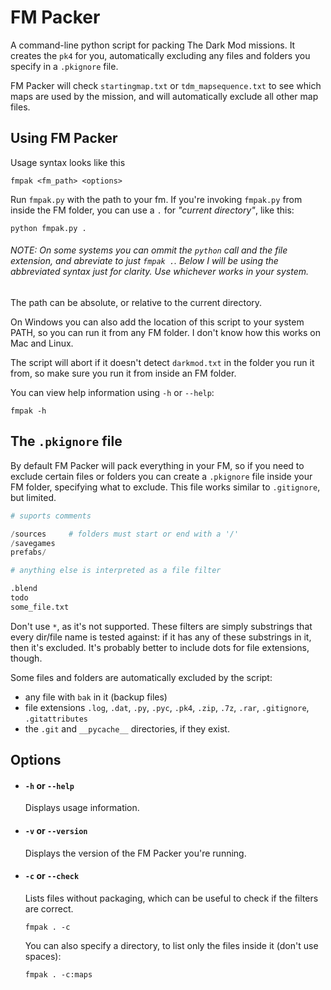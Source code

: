 # FM Packer

A command-line python script for packing The Dark Mod missions. It creates the `pk4` for you, automatically excluding any files and folders you specify in a `.pkignore` file.

FM Packer will check `startingmap.txt` or `tdm_mapsequence.txt` to see which maps are used by the mission, and will automatically exclude all other map files.

## Using FM Packer
Usage syntax looks like this
```
fmpak <fm_path> <options>
```

Run `fmpak.py` with the path to your fm. If you're invoking `fmpak.py` from inside the FM folder, you can use a `.` for *"current directory"*, like this:
```
python fmpak.py .
```

###### NOTE: On some systems you can ommit the `python` call and the file extension, and abreviate to just `fmpak .`. Below I will be using the abbreviated syntax just for clarity. Use whichever works in your system.

The path can be absolute, or relative to the current directory.

On Windows you can also add the location of this script to your system PATH, so you can run it from any FM folder. I don't know how this works on Mac and Linux.

The script will abort if it doesn't detect `darkmod.txt` in the folder you run it from, so make sure you run it from inside an FM folder.

You can view help information using `-h` or `--help`:
```
fmpak -h
```

## The `.pkignore` file

By default FM Packer will pack everything in your FM, so if you need to exclude certain files or folders you can create a `.pkignore` file inside your FM folder, specifying what to exclude. This file works similar to `.gitignore`, but limited.

```py
# suports comments

/sources     # folders must start or end with a '/'
/savegames
prefabs/

# anything else is interpreted as a file filter

.blend       
todo
some_file.txt
```

Don't use `*`, as it's not supported. These filters are simply substrings that every dir/file name is tested against: if it has any of these substrings in it, then it's excluded. It's probably better to include dots for file extensions, though.

Some files and folders are automatically excluded by the script:
- any file with `bak` in it (backup files)
- file extensions `.log`, `.dat`, `.py`, `.pyc`, `.pk4`, `.zip`, `.7z`, `.rar`, `.gitignore`, `.gitattributes`
- the `.git` and `__pycache__` directories, if they exist.


## Options

- #### `-h` or `--help`
	Displays usage information.

- #### `-v` or `--version`
	Displays the version of the FM Packer you're running.

- #### `-c` or `--check`
	Lists files without packaging, which can be useful to check if the filters are correct.
	```
	fmpak . -c
	```
	You can also specify a directory, to list only the files inside it (don't use spaces):
	```
	fmpak . -c:maps
	```
